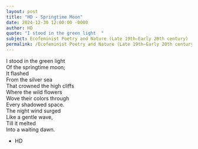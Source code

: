 ```yaml
---
layout: post
title: "HD - Springtime Moon"
date: 2024-12-30 12:00:00 -0000
author: HD
quote: "I stood in the green light  "
subject: Ecofeminist Poetry and Nature (Late 19th–Early 20th century)
permalink: /Ecofeminist Poetry and Nature (Late 19th–Early 20th century)/HD/HD - Springtime Moon
---
```


I stood in the green light  
Of the springtime moon;  
It flashed  
From the silver sea  
That crowned the high cliffs  
Where the wild flowers  
Wove their colors through  
Every shadowed space.  
The night wind surged  
Like a gentle wave,  
Till it melted  
Into a waiting dawn.

- HD
